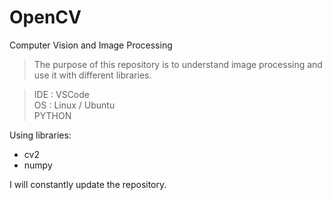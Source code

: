# OpenCV
Computer Vision and Image Processing

> The purpose of this repository is to understand image processing and use it with different libraries.

> IDE : VSCode <br/>
> OS : Linux / Ubuntu <br/>
> PYTHON

Using libraries:
 - cv2
 - numpy

I will constantly update the repository.
